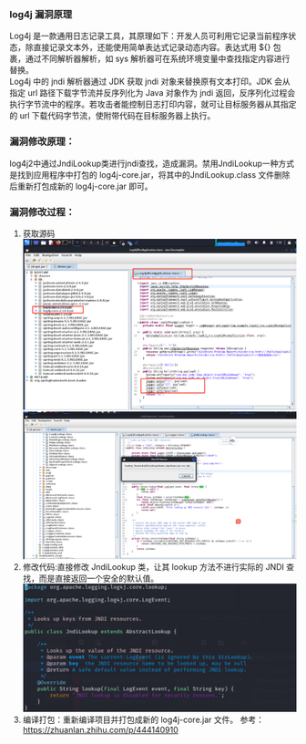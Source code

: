 ### log4j 漏洞原理
Log4j 是一款通用日志记录工具，其原理如下：开发人员可利用它记录当前程序状态，除直接记录文本外，还能使用简单表达式记录动态内容。表达式用 ${} 包裹，通过不同解析器解析，如 sys 解析器可在系统环境变量中查找指定内容进行替换。  
Log4j 中的 jndi 解析器通过 JDK 获取 jndi 对象来替换原有文本打印。JDK 会从指定 url 路径下载字节流并反序列化为 Java 对象作为 jndi 返回，反序列化过程会执行字节流中的程序。若攻击者能控制日志打印内容，就可让目标服务器从其指定的 url 下载代码字节流，使附带代码在目标服务器上执行。

### 漏洞修改原理：
log4j2中通过JndiLookup类进行jndi查找，造成漏洞。禁用JndiLookup一种方式是找到应用程序中打包的 log4j-core.jar，将其中的JndiLookup.class 文件删除后重新打包成新的 log4j-core.jar 即可。

### 漏洞修改过程：
1. 获取源码
![](1.png)
![](2.png)
2. 修改代码:直接修改 JndiLookup 类，让其 lookup 方法不进行实际的 JNDI 查找，而是直接返回一个安全的默认值。
![](3.png)
3. 编译打包：重新编译项目并打包成新的 log4j-core.jar 文件。
参考：https://zhuanlan.zhihu.com/p/444140910
